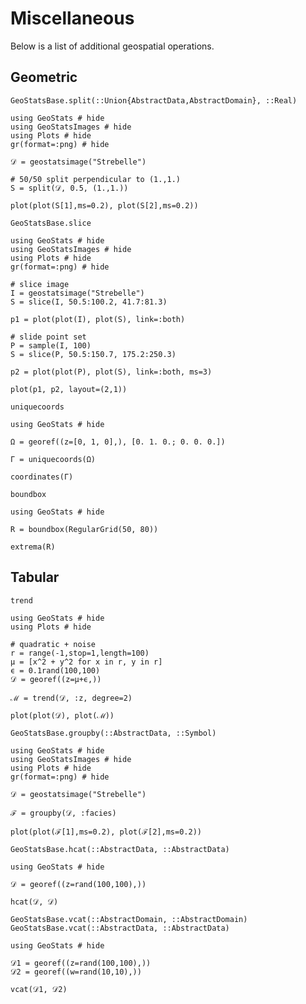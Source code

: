 # Miscellaneous

Below is a list of additional geospatial operations.

## Geometric

```@docs
GeoStatsBase.split(::Union{AbstractData,AbstractDomain}, ::Real)
```

```@example
using GeoStats # hide
using GeoStatsImages # hide
using Plots # hide
gr(format=:png) # hide

𝒟 = geostatsimage("Strebelle")

# 50/50 split perpendicular to (1.,1.)
S = split(𝒟, 0.5, (1.,1.))

plot(plot(S[1],ms=0.2), plot(S[2],ms=0.2))
```

```@docs
GeoStatsBase.slice
```

```@example
using GeoStats # hide
using GeoStatsImages # hide
using Plots # hide
gr(format=:png) # hide

# slice image
I = geostatsimage("Strebelle")
S = slice(I, 50.5:100.2, 41.7:81.3)

p1 = plot(plot(I), plot(S), link=:both)

# slide point set
P = sample(I, 100)
S = slice(P, 50.5:150.7, 175.2:250.3)

p2 = plot(plot(P), plot(S), link=:both, ms=3)

plot(p1, p2, layout=(2,1))
```

```@docs
uniquecoords
```

```@example
using GeoStats # hide

Ω = georef((z=[0, 1, 0],), [0. 1. 0.; 0. 0. 0.])

Γ = uniquecoords(Ω)

coordinates(Γ)
```

```@docs
boundbox
```

```@example
using GeoStats # hide

R = boundbox(RegularGrid(50, 80))

extrema(R)
```

## Tabular

```@docs
trend
```

```@example
using GeoStats # hide
using Plots # hide

# quadratic + noise
r = range(-1,stop=1,length=100)
μ = [x^2 + y^2 for x in r, y in r]
ϵ = 0.1rand(100,100)
𝒟 = georef((z=μ+ϵ,))

ℳ = trend(𝒟, :z, degree=2)

plot(plot(𝒟), plot(ℳ))
```

```@docs
GeoStatsBase.groupby(::AbstractData, ::Symbol)
```

```@example
using GeoStats # hide
using GeoStatsImages # hide
using Plots # hide
gr(format=:png) # hide

𝒟 = geostatsimage("Strebelle")

ℱ = groupby(𝒟, :facies)

plot(plot(ℱ[1],ms=0.2), plot(ℱ[2],ms=0.2))
```

```@docs
GeoStatsBase.hcat(::AbstractData, ::AbstractData)
```

```@example
using GeoStats # hide

𝒟 = georef((z=rand(100,100),))

hcat(𝒟, 𝒟)
```

```@docs
GeoStatsBase.vcat(::AbstractDomain, ::AbstractDomain)
GeoStatsBase.vcat(::AbstractData, ::AbstractData)
```

```@example
using GeoStats # hide

𝒟1 = georef((z=rand(100,100),))
𝒟2 = georef((w=rand(10,10),))

vcat(𝒟1, 𝒟2)
```
